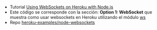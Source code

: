 * Tutorial [Using WebSockets on Heroku with Node.js](https://devcenter.heroku.com/articles/node-websockets)
* Este código se corresponde con la sección: **Option 1: WebSocket** que muestra como usar websockets en Heroku
utilizando el módulo [ws](https://github.com/websockets/ws)
* Repo [heroku-examples/node-websockets](https://github.com/heroku-examples/node-websockets)
